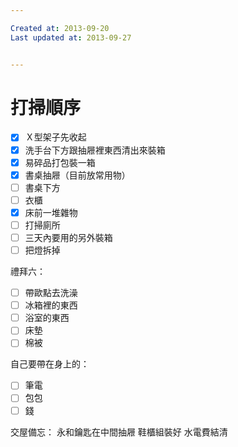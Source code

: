 ```yaml
---

Created at: 2013-09-20
Last updated at: 2013-09-27


---
```


# 打掃順序


- [x] Ｘ型架子先收起
- [x] 洗手台下方跟抽屜裡東西清出來裝箱
- [x] 易碎品打包裝一箱
- [x] 書桌抽屜（目前放常用物）
- [ ] 書桌下方
- [ ] 衣櫃
- [x] 床前一堆雜物
- [ ] 打掃廁所
- [ ] 三天內要用的另外裝箱
- [ ] 把燈拆掉

禮拜六：
- [ ] 帶歐點去洗澡
- [ ] 冰箱裡的東西
- [ ] 浴室的東西
- [ ] 床墊
- [ ] 棉被

自己要帶在身上的：
- [ ] 筆電
- [ ] 包包
- [ ] 錢

交屋備忘：
永和鑰匙在中間抽屜
鞋櫃組裝好
水電費結清

